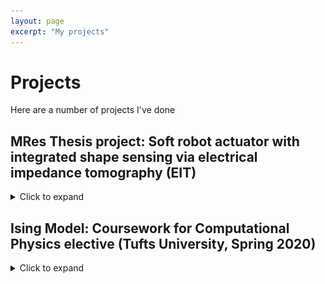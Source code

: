 ```yaml
---
layout: page
excerpt: "My projects"
---
```


# Projects

Here are a number of projects I've done


## MRes Thesis project: Soft robot actuator with integrated shape sensing via electrical impedance tomography (EIT)
<details><summary>Click to expand</summary><p>
  <a href="https://github.com/cdelor02/mres-thesis">Repo</a>
  
  <a href="https://gist.github.com/pierrejoubert73/902cc94d79424356a8d20be2b382e1ab">how to do collapsible sections in md</a>
  
  <p>
    Supervisors: Drs. James Avery, Mark Runciman, Saina Akhond, George Mylonas
    The Hamlyn Centre, Imperial College London
  </p>  
  
  <p>
    This project entailed an extensive literature review in the field of soft robots, control systems, and uses of EIT in robotics. Next, simulations using EIT simulation software EIDORS were done to evaluate optimal placement of electrodes necessary for sensing along the body of the hypothetical robotic actuator. In tandem, multiple iterations of actuators were devised and tested, starting from 3D-printed actuators operated by hydraulics to silicone moulded cable-driven actuation. The latter was retained and outfitted with a sensing chamber filled with saline solution, this being the site of sensor data production.
  </p>
  
  <img src="files/actuator_with_weight.png" alt="actuator lifting 100g weight">
  
  
  </p></details>



## Ising Model: Coursework for Computational Physics elective (Tufts University, Spring 2020)
<details><summary>Click to expand</summary><p>
  <a href="https://github.com/cdelor02/ising_model">Repo</a>
  
  <p>
    Instructor: Dr. Timothy Atherton
  </p>
 
  <p> 
    Completed in a team of three, we developed and implemented a discrete computational model of ferromagnetism initially formulated by Ernst Ising and Wilhelm Lenz. Written in Python (Jupyter Notebook), the work provided shows a simple 2D lattice simulation. Additionally, I built a simple example of a Hopfield network, a computational model representing how neurons learn and store information; a model of biological memory. This network functions in a similar way to the Ising model whereby each individual element in the models have neighbor interaction.
  </p>
  
  <img src="files/ising_model_screenshot.png" alt="simple Ising model visualization">
  
  
</p></details>


